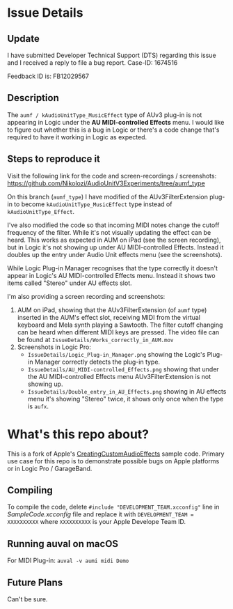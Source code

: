 # Issue Details

## Update 
I have submitted Developer Technical Support (DTS) regarding this issue and I received a reply to file a bug report. Case-ID: 1674516

Feedback ID is: FB12029567


## Description

The `aumf / kAudioUnitType_MusicEffect` type of AUv3 plug-in is not appearing in Logic under the **AU MIDI-controlled Effects** menu. I would like to figure out whether this is a bug in Logic or there's a code change that's required to have it working in Logic as expected.

## Steps to reproduce it

Visit the following link for the code and screen-recordings / screenshots: https://github.com/Nikolozi/AudioUnitV3Experiments/tree/aumf_type

On this branch (`aumf_type`) I have modified of the AUv3FilterExtension plug-in to become `kAudioUnitType_MusicEffect` type instead of ` kAudioUnitType_Effect`.

I've also modified the code so that incoming MIDI notes change the cutoff frequency of the filter. While it's not visually updating the effect can be heard. This works as expected in AUM on iPad (see the screen recording), but in Logic it's not showing up under AU MIDI-controlled Effects. Instead it doubles up the entry under Audio Unit effects menu (see the screenshots).

While Logic Plug-in Manager recognises that the type correctly it doesn't appear in Logic's AU MIDI-controlled Effects menu. Instead it shows two items called "Stereo" under AU effects slot.

I'm also providing a screen recording and screenshots:

1. AUM on iPad, showing that the AUv3FilterExtension (of `aumf` type) inserted in the AUM's effect slot, receiving MIDI from the virtual keyboard and Mela synth playing a Sawtooth. The filter cutoff changing can be heard when different MIDI keys are pressed. The video file can be found at `IssueDetails/Works_correctly_in_AUM.mov`
2. Screenshots in Logic Pro:
   - `IssueDetails/Logic_Plug-in_Manager.png` showing the Logic's Plug-in Manager correctly detects the plug-in type.
   - `IssueDetails/AU_MIDI-controlled_Effects.png` showing that under the AU MIDI-controlled Effects menu AUv3FilterExtension is not showing up.
   - `IssueDetails/Double_entry_in_AU_Effects.png` showing in AU effects menu it's showing "Stereo" twice, it shows only once when the type is `aufx`.

# What's this repo about?

This is a fork of Apple's [CreatingCustomAudioEffects](https://developer.apple.com/documentation/audiotoolbox/audio_unit_v3_plug-ins/creating_custom_audio_effects) sample code. Primary use case for this repo is to demonstrate possible bugs on Apple platforms or in Logic Pro / GarageBand. 

## Compiling
To compile the code, delete `#include "DEVELOPMENT_TEAM.xcconfig"` line in *SampleCode.xcconfig* file and replace it with `DEVELOPMENT_TEAM = XXXXXXXXXX` where `XXXXXXXXXX` is your Apple Develope Team ID.

## Running auval on macOS

For MIDI Plug-in: `auval -v aumi midi Demo`

## Future Plans

Can't be sure.